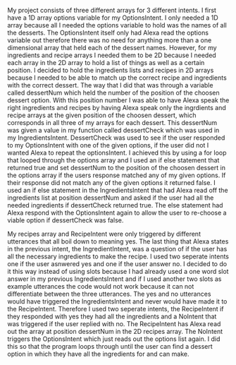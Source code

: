   My project consists of three different arrays for 3 different intents. I first have a 1D array options variable for my OptionsIntent. I only needed a 1D array because all I needed the options variable to hold was the names of all the desserts. The OptionsIntent itself only had Alexa read the options variable out therefore there was no need for anything more than a one dimensional array that held each of the dessert names. However, for my ingredients and recipe arrays I needed them to be 2D because I needed each array in the 2D array to hold a list of things as well as a certain position. I decided to hold the ingredients lists and recipes in 2D arrays because I needed to be able to match up the correct recipe and ingredients with the correct dessert. The way that I did that was through a variable called dessertNum which held the number of the position of the choosen dessert option. With this position number I was able to have Alexa speak the right ingredients and recipes by having Alexa speak only the ingrdients and recipe arrays at the given position of the choosen dessert, which corresponds in all three of my arrays for each dessert. This dessertNum was given a value in my function called dessertCheck which was used in my IngredientsIntent. DessertCheck was used to see if the user responded to my OptionsIntent with one of the given options, if the user did not I wanted Alexa to repeat the optionsIntent. I achieved this by using a for loop that looped through the options array and I used an if else statement that returned true and set dessertNum to the position of the choosen dessert in the options array if the users response matched any of my given options. If their response did not match any of the given options it returned false. I used an if else statement in the IngredientsIntent that had Alexa read off the ingredients list at position dessertNum and asked if the user had all the needed ingredients if dessertCheck returned true. The else statement had Alexa respond with the OptionsIntent again to allow the user to re-choose a viable option if dessertCheck was false. 
  
  My recipes array and RecipeIntent were only triggered by different utterances that all boil down to meaning yes. The last thing that Alexa states in the previous intent, the IngredientIntent, was a question of if the user has all the necessary ingredients to make the recipe. I used two seperate intents one if the user asnwered yes and one if the user answer no. I decided to do it this way instead of using slots because I had already used a one word slot answer in my previous IngredientsIntent and if I used another two slots as example utterances the code would not work because it can not differentiate between the three utterances. The yes and no utterances would have triggered the IngredientsIntent and never would have made it to the RecipeIntent. Therefore I used two seperate intents, the RecipeIntent if they responded with yes they had all the ingredients and a NoIntent that was triggered if the user replied with no. The RecipeIntent has Alexa read out the array at position dessertNum in the 2D recipes array. The NoIntent triggers the OptionsIntent which just reads out the options list again. I did this so that the program loops through until the user can find a dessert option in which they have all the ingredients for and can make. 
